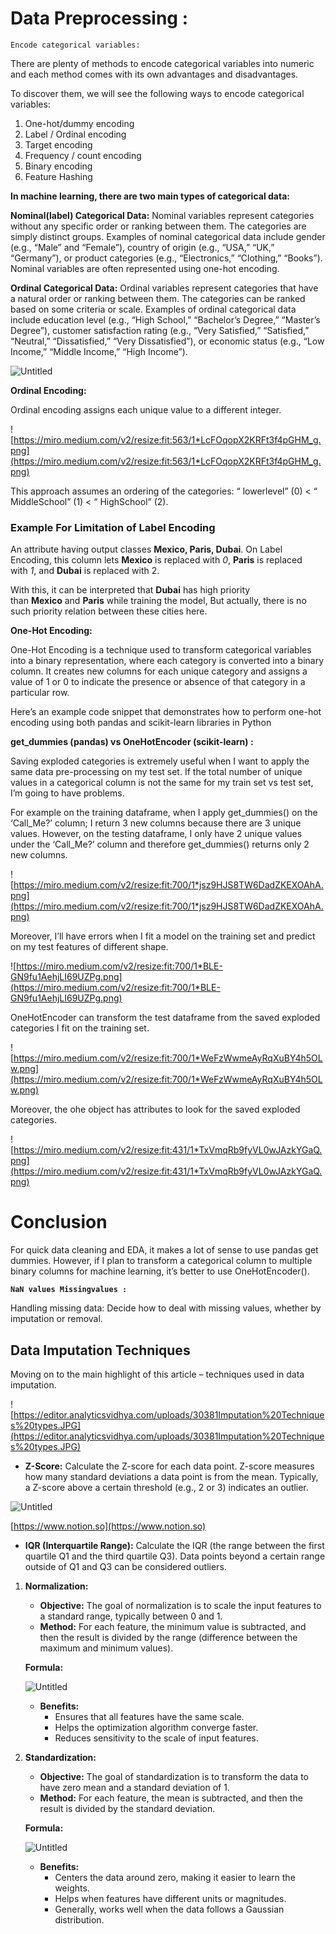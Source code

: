 # Data Preprocessing :

`Encode categorical variables:`

There are plenty of methods to encode categorical variables into numeric and each method comes with its own advantages and disadvantages.

To discover them, we will see the following ways to encode categorical variables:

1. One-hot/dummy encoding
2. Label / Ordinal encoding
3. Target encoding
4. Frequency / count encoding
5. Binary encoding
6. Feature Hashing

**In machine learning, there are two main types of categorical data:**

**Nominal(label) Categorical Data:** Nominal variables represent categories without any specific order or ranking between them. The categories are simply distinct groups. Examples of nominal categorical data include gender (e.g., “Male” and “Female”), country of origin (e.g., “USA,” “UK,” “Germany”), or product categories (e.g., “Electronics,” “Clothing,” “Books”). Nominal variables are often represented using one-hot encoding.

**Ordinal Categorical Data:** Ordinal variables represent categories that have a natural order or ranking between them. The categories can be ranked based on some criteria or scale. Examples of ordinal categorical data include education level (e.g., “High School,” “Bachelor’s Degree,” “Master’s Degree”), customer satisfaction rating (e.g., “Very Satisfied,” “Satisfied,” “Neutral,” “Dissatisfied,” “Very Dissatisfied”), or economic status (e.g., “Low Income,” “Middle Income,” “High Income”).

![Untitled](Data%20Preprocessing%20185ff11628fc4c2da7b96d7b73d0b527/Untitled.png)

**Ordinal Encoding:**

Ordinal encoding assigns each unique value to a different integer.

![https://miro.medium.com/v2/resize:fit:563/1*LcFOqopX2KRFt3f4pGHM_g.png](https://miro.medium.com/v2/resize:fit:563/1*LcFOqopX2KRFt3f4pGHM_g.png)

This approach assumes an ordering of the categories: “ lowerlevel” (0) < “ MiddleSchool” (1) < “ HighSchool” (2).

### **Example For Limitation of Label Encoding**

An attribute having output classes **Mexico, Paris, Dubai**. On Label Encoding, this column lets **Mexico** is replaced with *0*, **Paris** is replaced with *1*, and **Dubai** is replaced with 2.

With this, it can be interpreted that **Dubai** has high priority than **Mexico** and **Paris** while training the model, But actually, there is no such priority relation between these cities here.

**One-Hot Encoding:**

One-Hot Encoding is a technique used to transform categorical variables into a binary representation, where each category is converted into a binary column. It creates new columns for each unique category and assigns a value of 1 or 0 to indicate the presence or absence of that category in a particular row.

Here’s an example code snippet that demonstrates how to perform one-hot encoding using both pandas and scikit-learn libraries in Python

**get_dummies (pandas) vs OneHotEncoder (scikit-learn)  :** 

Saving exploded categories is extremely useful when I want to apply the same data pre-processing on my test set. If the total number of unique values in a categorical column is not the same for my train set vs test set, I’m going to have problems.

For example on the training dataframe, when I apply get_dummies() on the ‘Call_Me?’ column; I return 3 new columns because there are 3 unique values. However, on the testing dataframe, I only have 2 unique values under the ‘Call_Me?’ column and therefore get_dummies() returns only 2 new columns.

![https://miro.medium.com/v2/resize:fit:700/1*jsz9HJS8TW6DadZKEXOAhA.png](https://miro.medium.com/v2/resize:fit:700/1*jsz9HJS8TW6DadZKEXOAhA.png)

Moreover, I’ll have errors when I fit a model on the training set and predict on my test features of different shape.

![https://miro.medium.com/v2/resize:fit:700/1*BLE-GN9fu1AehjLI69UZPg.png](https://miro.medium.com/v2/resize:fit:700/1*BLE-GN9fu1AehjLI69UZPg.png)

OneHotEncoder can transform the test dataframe from the saved exploded categories I fit on the training set.

![https://miro.medium.com/v2/resize:fit:700/1*WeFzWwmeAyRqXuBY4h5OLw.png](https://miro.medium.com/v2/resize:fit:700/1*WeFzWwmeAyRqXuBY4h5OLw.png)

Moreover, the ohe object has attributes to look for the saved exploded categories.

![https://miro.medium.com/v2/resize:fit:431/1*TxVmqRb9fyVL0wJAzkYGaQ.png](https://miro.medium.com/v2/resize:fit:431/1*TxVmqRb9fyVL0wJAzkYGaQ.png)

# **Conclusion**

For quick data cleaning and EDA, it makes a lot of sense to use pandas get dummies. However, if I plan to transform a categorical column to multiple binary columns for machine learning, it’s better to use OneHotEncoder().

**`NaN values Missingvalues :`**

Handling missing data: Decide how to deal with missing values, whether by imputation or removal.

## **Data Imputation Techniques**

Moving on to the main highlight of this article – techniques used in data imputation.

![https://editor.analyticsvidhya.com/uploads/30381Imputation%20Techniques%20types.JPG](https://editor.analyticsvidhya.com/uploads/30381Imputation%20Techniques%20types.JPG)

- **Z-Score:** Calculate the Z-score for each data point. Z-score measures how many standard deviations a data point is from the mean. Typically, a Z-score above a certain threshold (e.g., 2 or 3) indicates an outlier.

![Untitled](Data%20Preprocessing%20185ff11628fc4c2da7b96d7b73d0b527/Untitled%201.png)

[https://www.notion.so](https://www.notion.so)

- **IQR (Interquartile Range):** Calculate the IQR (the range between the first quartile Q1 and the third quartile Q3). Data points beyond a certain range outside of Q1 and Q3 can be considered outliers.
1. **Normalization:**
    - **Objective:** The goal of normalization is to scale the input features to a standard range, typically between 0 and 1.
    - **Method:** For each feature, the minimum value is subtracted, and then the result is divided by the range (difference between the maximum and minimum values).
    
    **Formula:** 
    
    ![Untitled](Data%20Preprocessing%20185ff11628fc4c2da7b96d7b73d0b527/Untitled%202.png)
    
    - **Benefits:**
        - Ensures that all features have the same scale.
        - Helps the optimization algorithm converge faster.
        - Reduces sensitivity to the scale of input features.
2. **Standardization:**
    - **Objective:** The goal of standardization is to transform the data to have zero mean and a standard deviation of 1.
    - **Method:** For each feature, the mean is subtracted, and then the result is divided by the standard deviation.
    
    **Formula:**
    
    ![Untitled](Data%20Preprocessing%20185ff11628fc4c2da7b96d7b73d0b527/Untitled%203.png)
    
    - **Benefits:**
        - Centers the data around zero, making it easier to learn the weights.
        - Helps when features have different units or magnitudes.
        - Generally, works well when the data follows a Gaussian distribution.